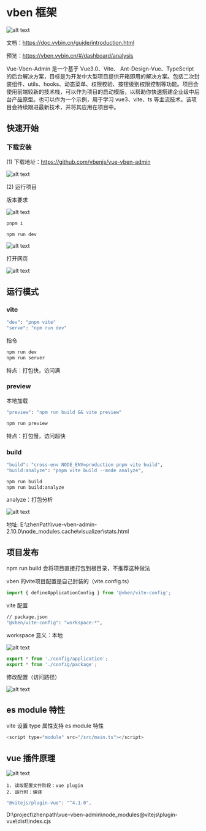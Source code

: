 # vben 框架

![alt text](img/image-1.png)

文档：<https://doc.vvbin.cn/guide/introduction.html>

预览：<https://vben.vvbin.cn/#/dashboard/analysis>

Vue-Vben-Admin 是一个基于 Vue3.0、Vite、 Ant-Design-Vue、TypeScript 的后台解决方案，目标是为开发中大型项目提供开箱即用的解决方案。包括二次封装组件、utils、hooks、动态菜单、权限校验、按钮级别权限控制等功能。项目会使用前端较新的技术栈，可以作为项目的启动模版，以帮助你快速搭建企业级中后台产品原型。也可以作为一个示例，用于学习 vue3、vite、ts 等主流技术。该项目会持续跟进最新技术，并将其应用在项目中。

## 快速开始

### 下载安装

(1) 下载地址：<https://github.com/vbenjs/vue-vben-admin>

![alt text](img/image-3.png)


(2) 运行项目

版本要求

![alt text](img/image-4.png)

```bash
pnpm i

npm run dev
```
![alt text](img/image-2.png)

打开网页

![alt text](img/image-5.png)

## 运行模式

### vite
```bash
"dev": "pnpm vite"
"serve": "npm run dev"
```
指令

```bash
npm run dev
npm run server
```

特点：打包快，访问满

### preview

本地加载
```bash
"preview": "npm run build && vite preview"
```
```bash
npm run preview
```

特点：打包慢，访问超快

### build
```bash
"build": "cross-env NODE_ENV=production pnpm vite build",
"build:analyze": "pnpm vite build --mode analyze",
```
```bash
npm run build
npm run build:analyze
```

analyze：打包分析

![alt text](./img/analyze.png)

地址: E:\zhenPath\vue-vben-admin-2.10.0\node_modules\.cache\visualizer\stats.html

## 项目发布

npm run build 会将项目直接打包到根目录，不推荐这种做法

vben 的vite项目配置是自己封装的（vite.config.ts）
```ts
import { defineApplicationConfig } from '@vben/vite-config';
```

vite 配置
```bash
// package.json
"@vben/vite-config": "workspace:*",
```
workspace 意义：本地

![alt text](img/image-6.png)

```ts
export * from './config/application';
export * from './config/package';
```

修改配置（访问路径）

![alt text](img/image-8.png)

## es module 特性

vite 设置 type 属性支持 es module 特性

```js
<script type="module" src="/src/main.ts"></script>
```

## vue 插件原理

![alt text](./img/vuechajianyuanli.png)

```
1. 读取配置文件阶段：vue plugin
2. 运行时：编译
```

```js
"@vitejs/plugin-vue": "^4.1.0",
```

D:\project\zhenpath\vue-vben-admin\node_modules\@vitejs\plugin-vue\dist\index.cjs